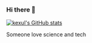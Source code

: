 ### Hi there 👋
[![kexul's GitHub stats](https://github-readme-stats.vercel.app/api?username=kexul)](https://github.com/kexul/github-readme-stats)

Someone love science and tech
